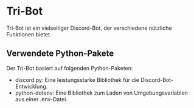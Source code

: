 # Tri-Bot

Tri-Bot ist ein vielseitiger Discord-Bot, der verschiedene nützliche Funktionen bietet.

## Verwendete Python-Pakete

Der Tri-Bot basiert auf folgenden Python-Paketen:

- discord.py: Eine leistungsstarke Bibliothek für die Discord-Bot-Entwicklung.
- python-dotenv: Eine Bibliothek zum Laden von Umgebungsvariablen aus einer .env-Datei.